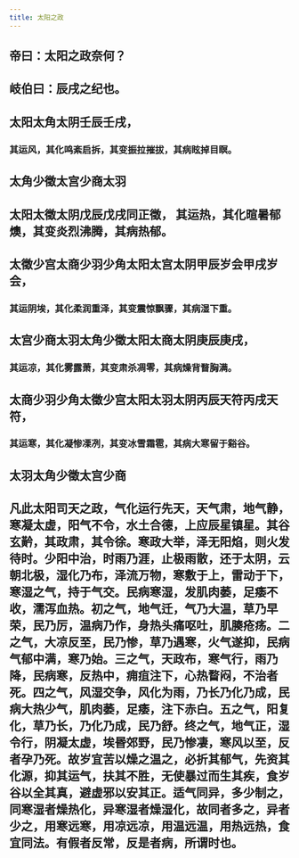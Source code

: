 ```yaml
---
title: 太阳之政
---
```


## 帝曰：太阳之政奈何？
## 岐伯曰：辰戌之纪也。
## 太阳太角太阴壬辰壬戌，
### 其运风，其化鸣紊启拆，其变振拉摧拔，其病眩掉目瞑。
## 太角少徵太宫少商太羽
## 太阳太徵太阴戊辰戊戌同正徵， 其运热，其化暄暑郁燠，其变炎烈沸腾，其病热郁。
## 太徵少宫太商少羽少角太阳太宫太阴甲辰岁会甲戌岁会，
### 其运阴埃，其化柔润重泽，其变震惊飘骤，其病湿下重。
## 太宫少商太羽太角少徵太阳太商太阴庚辰庚戌，
### 其运凉，其化雾露萧，其变肃杀凋零，其病燥背瞀胸满。
## 太商少羽少角太徵少宫太阳太羽太阴丙辰天符丙戌天符，
### 其运寒，其化凝惨凓冽，其变冰雪霜雹，其病大寒留于谿谷。
## 太羽太角少徵太宫少商
## 凡此太阳司天之政，气化运行先天，天气肃，地气静，寒凝太虚，阳气不令，水土合德，上应辰星镇星。其谷玄黅，其政肃，其令徐。寒政大举，泽无阳焰，则火发待时。少阳中治，时雨乃涯，止极雨散，还于太阴，云朝北极，湿化乃布，泽流万物，寒敷于上，雷动于下，寒湿之气，持于气交。民病寒湿，发肌肉萎，足痿不收，濡泻血热。初之气，地气迁，气乃大温，草乃早荣，民乃厉，温病乃作，身热头痛呕吐，肌腠疮疡。二之气，大凉反至，民乃惨，草乃遇寒，火气遂抑，民病气郁中满，寒乃始。三之气，天政布，寒气行，雨乃降，民病寒，反热中，痈疽注下，心热瞀闷，不治者死。四之气，风湿交争，风化为雨，乃长乃化乃成，民病大热少气，肌肉萎，足痿，注下赤白。五之气，阳复化，草乃长，乃化乃成，民乃舒。终之气，地气正，湿令行，阴凝太虚，埃昬郊野，民乃惨凄，寒风以至，反者孕乃死。故岁宜苦以燥之温之，必折其郁气，先资其化源，抑其运气，扶其不胜，无使暴过而生其疾，食岁谷以全其真，避虚邪以安其正。适气同异，多少制之，同寒湿者燥热化，异寒湿者燥湿化，故同者多之，异者少之，用寒远寒，用凉远凉，用温远温，用热远热，食宜同法。有假者反常，反是者病，所谓时也。